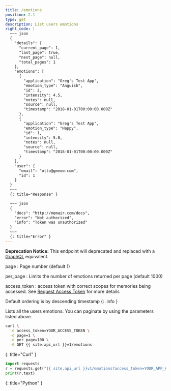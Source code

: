 ```yaml
---
title: /emotions
position: 2.1
type: get
description: List users emotions
right_code: |
  ~~~ json
  {
    "details": {
      "current_page": 1,
      "last_page": true,
      "next_page": null,
      "total_pages": 1
    },
    "emotions": [
      {
        "application": "Greg's Test App",
        "emotion_type": "Anguish",
        "id": 2,
        "intensity": 4.5,
        "notes": null,
        "source": null,
        "timestamp": "2018-01-01T00:00:00.000Z"
      },
      {
        "application": "Greg's Test App",
        "emotion_type": "Happy",
        "id": 1,
        "intensity": 5.0,
        "notes": null,
        "source": null,
        "timestamp": "2018-01-01T00:00:00.000Z"
      }
    ],
    "user": {
      "email": "otto@gmeow.com",
      "id": 1
    }
  }
  ~~~
  {: title="Response" }

  ~~~ json
  {
    "docs": "http://memair.com/docs",
    "error": "Not authorized",
    "info": "Token was unauthorized"
  }
  ~~~
  {: title="Error" }
---
```


**Deprecation Notice:** This endpoint will deprecated and replaced with a [GraphQL](/#graphqlgraphql) equivalent.

page
: Page number (default 1)

per_page
: Limits the number of emotions returned per page (default 1000)

access_token
: access token with correct scopes for memories being accessed. See [Request Access Token](#authenticationrequest_access_token) for more details

Default ordering is by descending timestamp
{: .info }

Lists all the users emotions. You can paginate by using the parameters listed above.

~~~ bash
curl \
  -d access_token=YOUR_ACCESS_TOKEN \
  -d page=1 \
  -d per_page=100 \
  -G GET {{ site.api_url }}v1/emotions
~~~
{: title="Curl" }

~~~ python
import requests
r = requests.get("{{ site.api_url }}v1/emotions?access_token=YOUR_APP_KEY")
print(r.text)
~~~
{: title="Python" }
